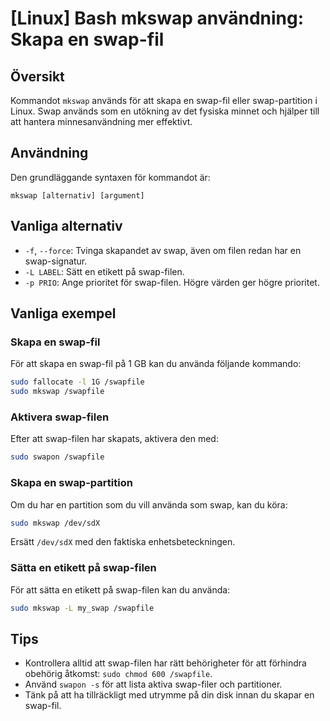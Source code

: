 # [Linux] Bash mkswap användning: Skapa en swap-fil

## Översikt
Kommandot `mkswap` används för att skapa en swap-fil eller swap-partition i Linux. Swap används som en utökning av det fysiska minnet och hjälper till att hantera minnesanvändning mer effektivt.

## Användning
Den grundläggande syntaxen för kommandot är:

```
mkswap [alternativ] [argument]
```

## Vanliga alternativ
- `-f`, `--force`: Tvinga skapandet av swap, även om filen redan har en swap-signatur.
- `-L LABEL`: Sätt en etikett på swap-filen.
- `-p PRIO`: Ange prioritet för swap-filen. Högre värden ger högre prioritet.

## Vanliga exempel
### Skapa en swap-fil
För att skapa en swap-fil på 1 GB kan du använda följande kommando:

```bash
sudo fallocate -l 1G /swapfile
sudo mkswap /swapfile
```

### Aktivera swap-filen
Efter att swap-filen har skapats, aktivera den med:

```bash
sudo swapon /swapfile
```

### Skapa en swap-partition
Om du har en partition som du vill använda som swap, kan du köra:

```bash
sudo mkswap /dev/sdX
```
Ersätt `/dev/sdX` med den faktiska enhetsbeteckningen.

### Sätta en etikett på swap-filen
För att sätta en etikett på swap-filen kan du använda:

```bash
sudo mkswap -L my_swap /swapfile
```

## Tips
- Kontrollera alltid att swap-filen har rätt behörigheter för att förhindra obehörig åtkomst: `sudo chmod 600 /swapfile`.
- Använd `swapon -s` för att lista aktiva swap-filer och partitioner.
- Tänk på att ha tillräckligt med utrymme på din disk innan du skapar en swap-fil.
